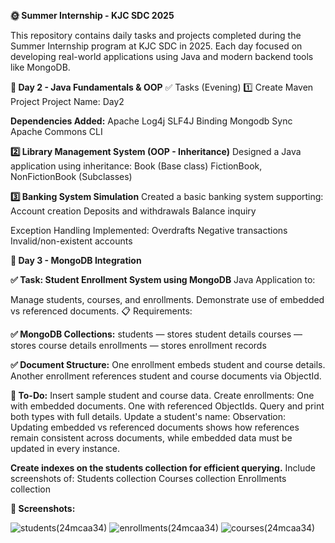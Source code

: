 **🌞 Summer Internship - KJC SDC 2025**


This repository contains daily tasks and projects completed during the Summer Internship program at KJC SDC in 2025. Each day focused on developing real-world applications using Java and modern backend tools like MongoDB.

**📅 Day 2 - Java Fundamentals & OOP**
✅ Tasks (Evening)
1️⃣ Create Maven Project
Project Name: Day2<regno>

**Dependencies Added:**
Apache Log4j SLF4J Binding
Mongodb Sync
Apache Commons CLI

**2️⃣ Library Management System (OOP - Inheritance)**
Designed a Java application using inheritance:
Book (Base class)
FictionBook, NonFictionBook (Subclasses)

**3️⃣ Banking System Simulation**
Created a basic banking system supporting:
Account creation
Deposits and withdrawals
Balance inquiry

Exception Handling Implemented:
Overdrafts
Negative transactions
Invalid/non-existent accounts



**📅 Day 3 - MongoDB Integration**

**✅ Task: Student Enrollment System using MongoDB**
Java Application to:

Manage students, courses, and enrollments.
Demonstrate use of embedded vs referenced documents.
📋 Requirements:

**✅ MongoDB Collections:**
students — stores student details
courses — stores course details
enrollments — stores enrollment records


**✅ Document Structure:**
One enrollment embeds student and course details.
Another enrollment references student and course documents via ObjectId.


**🚀 To-Do:**
Insert sample student and course data.
Create enrollments:
One with embedded documents.
One with referenced ObjectIds.
Query and print both types with full details.
Update a student's name:
Observation: Updating embedded vs referenced documents shows how references remain consistent across documents, while embedded data must be updated in every instance.


**Create indexes on the students collection for efficient querying.**
Include screenshots of:
Students collection
Courses collection
Enrollments collection

**📸 Screenshots:**

![students(24mcaa34)](https://github.com/user-attachments/assets/6b179bef-ed3b-4794-9402-719b2264ba2a)
![enrollments(24mcaa34)](https://github.com/user-attachments/assets/31e21267-b523-421f-9c6e-a91d158ceb42)
![courses(24mcaa34)](https://github.com/user-attachments/assets/8568160a-873e-4893-b2e9-0b1a58e9f304)


